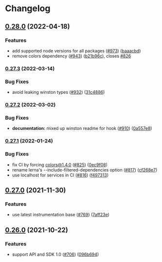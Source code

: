 # Changelog

## [0.28.0](https://github.com/open-telemetry/opentelemetry-js-contrib/compare/instrumentation-winston-v0.27.3...instrumentation-winston-v0.28.0) (2022-04-18)


### Features

* add supported node versions for all packages ([#973](https://github.com/open-telemetry/opentelemetry-js-contrib/issues/973)) ([baaacbd](https://github.com/open-telemetry/opentelemetry-js-contrib/commit/baaacbdd35ca4baab0afae64647aa8c0380ee4b7))
* remove colors dependency ([#943](https://github.com/open-telemetry/opentelemetry-js-contrib/issues/943)) ([b21b96c](https://github.com/open-telemetry/opentelemetry-js-contrib/commit/b21b96c1a3a4f871370f970d6b2825f00e1fe595)), closes [#826](https://github.com/open-telemetry/opentelemetry-js-contrib/issues/826)

### [0.27.3](https://github.com/open-telemetry/opentelemetry-js-contrib/compare/instrumentation-winston-v0.27.2...instrumentation-winston-v0.27.3) (2022-03-14)


### Bug Fixes

* avoid leaking winston types ([#932](https://github.com/open-telemetry/opentelemetry-js-contrib/issues/932)) ([31c4886](https://github.com/open-telemetry/opentelemetry-js-contrib/commit/31c4886e168c24496a2c60721eb0d9e3b8732d27))

### [0.27.2](https://github.com/open-telemetry/opentelemetry-js-contrib/compare/instrumentation-winston-v0.27.1...instrumentation-winston-v0.27.2) (2022-03-02)


### Bug Fixes

* **documentation:** mixed up winston readme for hook ([#910](https://github.com/open-telemetry/opentelemetry-js-contrib/issues/910)) ([0a557e8](https://github.com/open-telemetry/opentelemetry-js-contrib/commit/0a557e86c0d70dc6ab7af9736b1746f89c5fc8bf))

### [0.27.1](https://www.github.com/open-telemetry/opentelemetry-js-contrib/compare/instrumentation-winston-v0.27.0...instrumentation-winston-v0.27.1) (2022-01-24)


### Bug Fixes

* fix CI by forcing colors@1.4.0 ([#825](https://www.github.com/open-telemetry/opentelemetry-js-contrib/issues/825)) ([0ec9f08](https://www.github.com/open-telemetry/opentelemetry-js-contrib/commit/0ec9f080520fe0f146a915a656300ef53a151ace))
* rename lerna's --include-filtered-dependencies option ([#817](https://www.github.com/open-telemetry/opentelemetry-js-contrib/issues/817)) ([cf268e7](https://www.github.com/open-telemetry/opentelemetry-js-contrib/commit/cf268e7a92b7800ad6dbec9ca77466f9ee03ee1a))
* use localhost for services in CI ([#816](https://www.github.com/open-telemetry/opentelemetry-js-contrib/issues/816)) ([f497313](https://www.github.com/open-telemetry/opentelemetry-js-contrib/commit/f4973133e86549bbca301983085cc67788a10acd))

## [0.27.0](https://www.github.com/open-telemetry/opentelemetry-js-contrib/compare/instrumentation-winston-v0.26.0...instrumentation-winston-v0.27.0) (2021-11-30)


### Features

* use latest instrumentation base ([#769](https://www.github.com/open-telemetry/opentelemetry-js-contrib/issues/769)) ([7aff23e](https://www.github.com/open-telemetry/opentelemetry-js-contrib/commit/7aff23ebebbe209fa3b78c2e7f513c9cd2231be4))

## [0.26.0](https://www.github.com/open-telemetry/opentelemetry-js-contrib/compare/instrumentation-winston-v0.25.0...instrumentation-winston-v0.26.0) (2021-10-22)


### Features

* support API and SDK 1.0 ([#706](https://www.github.com/open-telemetry/opentelemetry-js-contrib/issues/706)) ([096b694](https://www.github.com/open-telemetry/opentelemetry-js-contrib/commit/096b694bbc3079f0ab4ee0462869b10eb8185202))
